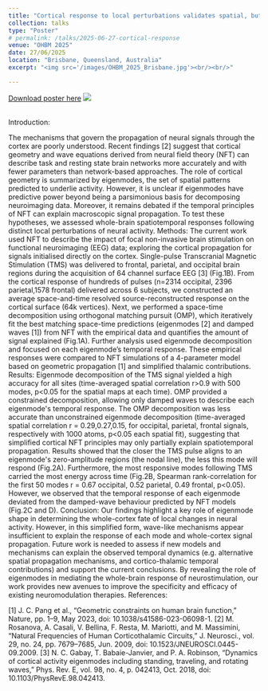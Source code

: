 ```yaml
---
title: "Cortical response to local perturbations validates spatial, but not temporal, neural field theory predictions"
collection: talks
type: "Poster"
# permalink: /talks/2025-06-27-cortical-response
venue: "OHBM 2025"
date: 27/06/2025
location: "Brisbane, Queensland, Australia"
excerpt: "<img src='/images/OHBM_2025_Brisbane.jpg'><br/><br/>"

---
```



[Download poster here](http://LachlanHamilton.github.io/images/OHBM_2025_Brisbane.jpg)
<img src='/images/OHBM_2025_Brisbane.jpg'><br/><br/>

Introduction:

The mechanisms that govern the propagation of neural signals through the cortex are poorly understood. Recent findings [2] suggest that cortical geometry and wave equations derived from neural field theory (NFT) can describe task and resting state brain networks more accurately and with fewer parameters than network-based approaches. The role of cortical geometry is summarized by eigenmodes, the set of spatial patterns predicted to underlie activity. However, it is unclear if eigenmodes have predictive power beyond being a parsimonious basis for decomposing neuroimaging data. Moreover, it remains debated if the temporal principles of NFT can explain macroscopic signal propagation. To test these hypotheses, we assessed whole-brain spatiotemporal responses following distinct local perturbations of neural activity.
Methods:
The current work used NFT to describe the impact of focal non-invasive brain stimulation on functional neuroimaging (EEG) data; exploring the cortical propagation for signals initialised directly on the cortex. Single-pulse Transcranial Magnetic Stimulation (TMS) was delivered to frontal, parietal, and occipital brain regions during the acquisition of 64 channel surface EEG [3] (Fig.1B).
From the cortical response of hundreds of pulses (n=2314 occipital, 2396 parietal,1578 frontal) delivered across 6 subjects, we constructed an average space-and-time resolved source-reconstructed response on the cortical surface (64k vertices).  Next, we performed a space-time decomposition using orthogonal matching pursuit (OMP), which iteratively fit the best matching space-time predictions (eigenmodes [2] and damped waves [1]) from NFT with the empirical data and quantifies the amount of signal explained (Fig.1A). Further analysis used eigenmode decomposition and focused on each eigenmode’s temporal response. These empirical responses were compared to NFT simulations of a 4-parameter model based on geometric propagation [1] and simplified thalamic contributions.
Results:
Eigenmode decomposition of the TMS signal yielded a high accuracy for all sites (time-averaged spatial correlation r>0.9 with 500 modes, p<0.05 for the spatial maps at each time). OMP provided a constrained decomposition, allowing only damped waves to describe each eigenmode's temporal response. The OMP decomposition was less accurate than unconstrained eigenmode decomposition (time-averaged spatial correlation r = 0.29,0.27,0.15, for occipital, parietal, frontal signals, respectively with 1000 atoms, p<0.05 each spatial fit), suggesting that simplified cortical NFT principles may only partially explain spatiotemporal propagation. 
Results showed that the closer the TMS pulse aligns to an eigenmode's zero-amplitude regions (the nodal line), the less this mode will respond (Fig.2A). Furthermore, the most responsive modes following TMS carried the most energy across time (Fig.2B, Spearman rank-correlation for the first 50 modes r = 0.67 occipital, 0.52 parietal, 0.49 frontal, p<0.05). However, we observed that the temporal response of each eigenmode deviated from the damped-wave behaviour predicted by NFT models (Fig.2C and D).
Conclusion:
Our findings highlight a key role of eigenmode shape in determining the whole-cortex fate of local changes in neural activity. However, in this simplified form, wave-like mechanisms appear insufficient to explain the response of each mode and whole-cortex signal propagation. Future work is needed to assess if new models and mechanisms can explain the observed temporal dynamics (e.g. alternative spatial propagation mechanisms, and cortico-thalamic temporal contributions) and support the current conclusions. By revealing the role of eigenmodes in mediating the whole-brain response of neurostimulation, our work provides new avenues to improve the specificity and efficacy of existing neuromodulation therapies.
References: 

[1]	J. C. Pang et al., “Geometric constraints on human brain function,” Nature, pp. 1–9, May 2023, doi: 10.1038/s41586-023-06098-1.
[2]	M. Rosanova, A. Casali, V. Bellina, F. Resta, M. Mariotti, and M. Massimini, “Natural Frequencies of Human Corticothalamic Circuits,” J. Neurosci., vol. 29, no. 24, pp. 7679–7685, Jun. 2009, doi: 10.1523/JNEUROSCI.0445-09.2009.
[3]	N. C. Gabay, T. Babaie-Janvier, and P. A. Robinson, “Dynamics of cortical activity eigenmodes including standing, traveling, and rotating waves,” Phys. Rev. E, vol. 98, no. 4, p. 042413, Oct. 2018, doi: 10.1103/PhysRevE.98.042413.